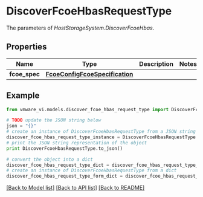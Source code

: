 # DiscoverFcoeHbasRequestType

The parameters of *HostStorageSystem.DiscoverFcoeHbas*. 

## Properties
Name | Type | Description | Notes
------------ | ------------- | ------------- | -------------
**fcoe_spec** | [**FcoeConfigFcoeSpecification**](FcoeConfigFcoeSpecification.md) |  | 

## Example

```python
from vmware_vi.models.discover_fcoe_hbas_request_type import DiscoverFcoeHbasRequestType

# TODO update the JSON string below
json = "{}"
# create an instance of DiscoverFcoeHbasRequestType from a JSON string
discover_fcoe_hbas_request_type_instance = DiscoverFcoeHbasRequestType.from_json(json)
# print the JSON string representation of the object
print DiscoverFcoeHbasRequestType.to_json()

# convert the object into a dict
discover_fcoe_hbas_request_type_dict = discover_fcoe_hbas_request_type_instance.to_dict()
# create an instance of DiscoverFcoeHbasRequestType from a dict
discover_fcoe_hbas_request_type_form_dict = discover_fcoe_hbas_request_type.from_dict(discover_fcoe_hbas_request_type_dict)
```
[[Back to Model list]](../README.md#documentation-for-models) [[Back to API list]](../README.md#documentation-for-api-endpoints) [[Back to README]](../README.md)


